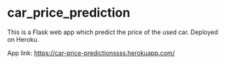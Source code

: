 # car_price_prediction
This is a Flask web app which predict the price of the used car. Deployed on Heroku.

App link: https://car-price-predictionssss.herokuapp.com/
